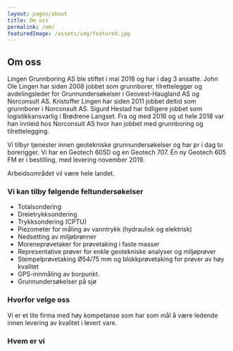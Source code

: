 ```yaml
---
layout: pages/about
title: Om oss
permalink: /om/
featuredImage: /assets/img/featured.jpg
---
```


## Om oss

Lingen Grunnboring AS ble stiftet i mai 2018 og har i dag 3 ansatte. John Ole Lingen har siden 2008 jobbet som grunnborer, tilrettelegger og avdelingsleder for Grunnundersøkelser i Geovest-Haugland AS og Norconsult AS. Kristoffer Lingen har siden 2011 jobbet deltid som grunnborer i Norconsult AS. Sigurd Hestad har tidligere jobbet som logistikkansvarlig i Brødrene
Langset. Fra og med 2016 og ut hele 2018 var han innleid hos Norconsult AS hvor han jobbet med grunnboring og tilrettelegging.

Vi tilbyr tjenester innen geotekniske grunnundersøkelser og har pr i dag to borerigger. Vi har en Geotech 605D og en Geotech 707. Én ny Geotech 605 FM er i bestilling, med levering november 2019.

Arbeidsområdet vil være hele landet.

### Vi kan tilby følgende feltundersøkelser
- Totalsondering
- Dreietrykksondering
- Trykksondering (CPTU)
- Piezometer for måling av vanntrykk (hydraulisk og elektrisk)
- Nedsetting av miljøbrønner
- Moreneprøvetaker for prøvetaking i faste masser
- Representative prøver for enkle geotekniske analyser og miljøprøver
- Stempelprøvetaking Ø54/75 mm og blokkprøvetaking for prøver av høy kvalitet
- GPS-innmåling av borpunkt.
- Grunnundersøkelser på sjø

### Hvorfor velge oss
Vi er et lite firma med høy kompetanse som har som mål å være ledende innen levering av kvalitet i levert vare.

### Hvem er vi
